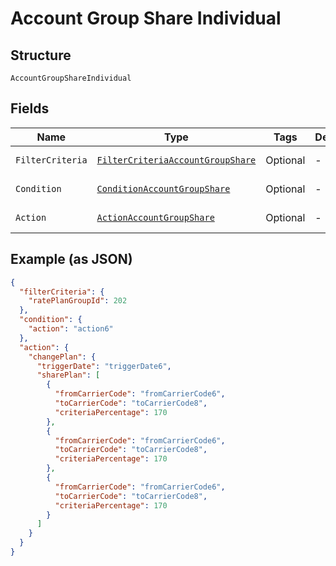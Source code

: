 
# Account Group Share Individual

## Structure

`AccountGroupShareIndividual`

## Fields

| Name | Type | Tags | Description | Getter | Setter |
|  --- | --- | --- | --- | --- | --- |
| `FilterCriteria` | [`FilterCriteriaAccountGroupShare`](../../doc/models/filter-criteria-account-group-share.md) | Optional | - | FilterCriteriaAccountGroupShare getFilterCriteria() | setFilterCriteria(FilterCriteriaAccountGroupShare filterCriteria) |
| `Condition` | [`ConditionAccountGroupShare`](../../doc/models/condition-account-group-share.md) | Optional | - | ConditionAccountGroupShare getCondition() | setCondition(ConditionAccountGroupShare condition) |
| `Action` | [`ActionAccountGroupShare`](../../doc/models/action-account-group-share.md) | Optional | - | ActionAccountGroupShare getAction() | setAction(ActionAccountGroupShare action) |

## Example (as JSON)

```json
{
  "filterCriteria": {
    "ratePlanGroupId": 202
  },
  "condition": {
    "action": "action6"
  },
  "action": {
    "changePlan": {
      "triggerDate": "triggerDate6",
      "sharePlan": [
        {
          "fromCarrierCode": "fromCarrierCode6",
          "toCarrierCode": "toCarrierCode8",
          "criteriaPercentage": 170
        },
        {
          "fromCarrierCode": "fromCarrierCode6",
          "toCarrierCode": "toCarrierCode8",
          "criteriaPercentage": 170
        },
        {
          "fromCarrierCode": "fromCarrierCode6",
          "toCarrierCode": "toCarrierCode8",
          "criteriaPercentage": 170
        }
      ]
    }
  }
}
```

